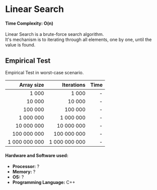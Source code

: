 # Linear Search

#### Time Complexity: **O(n)**

Linear Search is a brute-force search algorithm.  
It's mechanism is to iterating through all elements, one by one, until the value is found.

## Empirical Test

Empirical Test in worst-case scenario.

| Array size    | Iterations    | Time |
|--------------:|--------------:|-----:|
| 1 000         | 1 000         | -    |
| 10 000        | 10 000        | -    |
| 100 000       | 100 000       | -    |
| 1 000 000     | 1 000 000     | -    |
| 10 000 000    | 10 000 000    | -    |
| 100 000 000   | 100 000 000   | -    |
| 1 000 000 000 | 1 000 000 000 | -    |

#### Hardware and Software used:
* **Processor:** ?
* **Memory:** ?
* **OS:** ?
* **Programming Language:** C++
